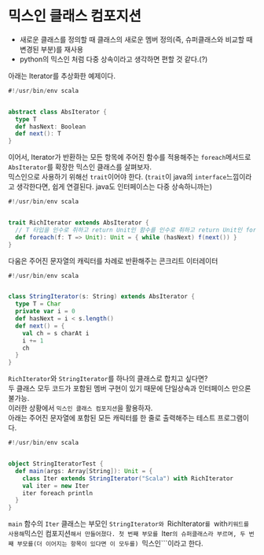 # 믹스인 클래스 컴포지션
- 새로운 클래스를 정의할 때 클래스의 새로운 멤버 정의(즉, 슈퍼클래스와 비교할 때 변경된 부분)를 재사용
- python의 믹스인 처럼 다중 상속이라고 생각하면 편할 것 같다.(?)

아래는 Iterator를 추상화한 예제이다.
```scala
#!/usr/bin/env scala


abstract class AbsIterator {
  type T
  def hasNext: Boolean
  def next(): T
}
```

이어서, Iterator가 반환하는 모든 항목에 주어진 함수를 적용해주는 ```foreach```메서드로 ```AbsIterator```를 확장한 믹스인 클래스를 살펴보자.  
믹스인으로 사용하기 위해선 ```trait```이어야 한다. (```trait```이 java의 ```interface```느낌이라고 생각한다면, 쉽게 연결된다. java도 인터페이스는 다중 상속하니까는)
```scala
#!/usr/bin/env scala


trait RichIterator extends AbsIterator {
  // T 타입을 인수로 취하고 return Unit인 함수를 인수로 취하고 return Unit인 foreach 메서드 
  def foreach(f: T => Unit): Unit = { while (hasNext) f(next()) }
}
```

다움은 주어진 문자열의 캐릭터를 차례로 반환해주는 콘크리트 이터레이터
```scala
#!/usr/bin/env scala


class StringIterator(s: String) extends AbsIterator {
  type T = Char
  private var i = 0
  def hasNext = i < s.length()
  def next() = {
    val ch = s charAt i
    i += 1
    ch
  }
}
```

```RichIterator```와 ```StringIterator```를 하나의 클래스로 합치고 싶다면?  
두 클래스 모두 코드가 포함된 멤버 구현이 있기 때문에 단일상속과 인터페이스 만으론 불가능.  
이러한 상황에서 ```믹스인 클래스 컴포지션```을 활용하자.  
아래는 주어진 문자열에 포함된 모든 캐릭터를 한 줄로 출력해주는 테스트 프로그램이다.
```scala
#!/usr/bin/env scala


object StringIteratorTest {
  def main(args: Array[String]): Unit = {
    class Iter extends StringIterator("Scala") with RichIterator
    val iter = new Iter
    iter foreach println
  }
}
```
```main``` 함수의 ```Iter``` 클래스는 부모인 ```StringIterator와 ```RichIterator```를 ```with``` 키워드를 사용해 ```믹스인 컴포지션```해서 만들어졌다. 첫 번째 부모를 ```Iter```의 슈퍼클래스라 부르며, 두 번째 부모를(더 이어지는 항목이 있다면 이 모두를) ```믹스인```이라고 한다.
